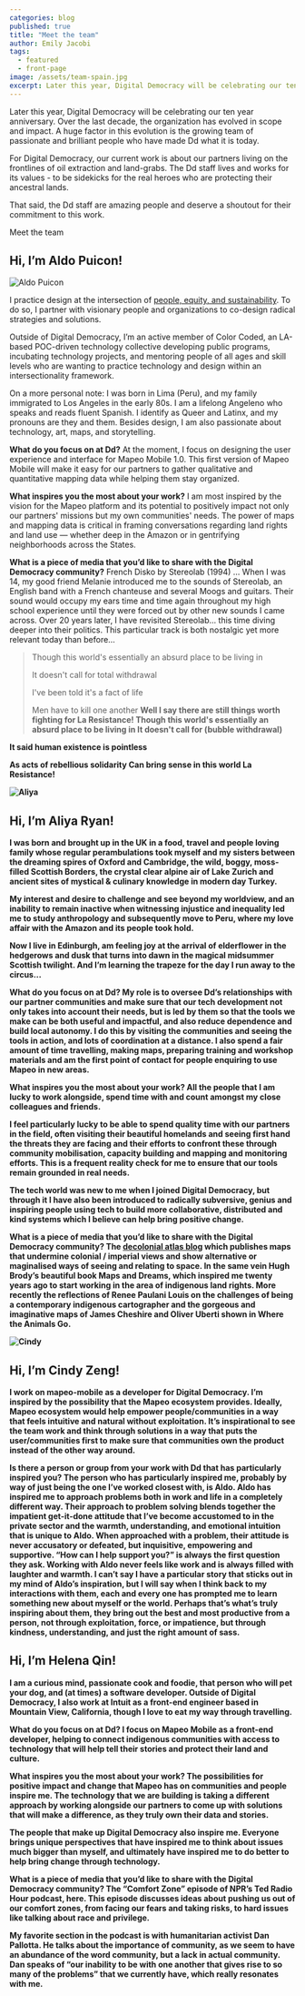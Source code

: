```yaml
---
categories: blog
published: true
title: "Meet the team"
author: Emily Jacobi
tags:
  - featured
  - front-page
image: /assets/team-spain.jpg
excerpt: Later this year, Digital Democracy will be celebrating our ten year anniversary. Over the last decade, the organization has evolved in scope and impact. A huge factor in this evolution is the growing team of passionate and brilliant people who have made Dd what it is today. Meet the team
---
```


Later this year, Digital Democracy will be celebrating our ten year anniversary. Over the last decade, the organization has evolved in scope and impact. A huge factor in this evolution is the growing team of passionate  and brilliant people who have made Dd what it is today.

For Digital Democracy, our current work is about our partners living on the frontlines of oil extraction and land-grabs. The Dd staff lives and works for its values - to be sidekicks for the real heroes who are protecting their ancestral lands.

That said, the Dd staff are amazing people and deserve a shoutout for their commitment to this work.

Meet the team


## Hi, I’m Aldo Puicon!

![Aldo Puicon](/assets/aldo-sunny.jpg)

I practice design at the intersection of [people, equity, and sustainability](https://medium.com/@aldopuicon/people-progress-sustainability-ideas-to-guide-our-practice-work-aa87e55c18df#.z7wjjy8i1). To do so, I partner with visionary people and organizations to co-design radical strategies and solutions.

Outside of Digital Democracy, I’m an active member of Color Coded, an LA-based POC-driven technology collective developing public programs, incubating technology projects, and mentoring people of all ages and skill levels who are wanting to practice technology and design within an intersectionality framework.

On a more personal note: I was born in Lima (Peru), and my family immigrated to Los Angeles in the early 80s. I am a lifelong Angeleno who speaks and reads fluent Spanish. I identify as Queer and Latinx, and my pronouns are they and them. Besides design, I am also passionate about technology, art, maps, and storytelling.

**What do you focus on at Dd?** At the moment, I focus on designing the user experience and interface for Mapeo Mobile 1.0. This first version of Mapeo Mobile will make it easy for our partners to gather qualitative and quantitative mapping data while helping them stay organized.

**What inspires you the most about your work?** I am most inspired by the vision for the Mapeo platform and its potential to positively impact not only our partners' missions but my own communities' needs. The power of maps and mapping data is critical in framing conversations regarding land rights and land use — whether deep in the Amazon or in gentrifying neighborhoods across the States.

**What is a piece of media that you’d like to share with the Digital Democracy community?** French Disko by Stereolab (1994) … When I was 14, my good friend Melanie introduced me to the sounds of Stereolab, an English band with a French chanteuse and several Moogs and guitars. Their sound would occupy my ears time and time again throughout my high school experience until they were forced out by other new sounds I came across. Over 20 years later, I have revisited Stereolab… this time diving deeper into their politics. This particular track is both nostalgic yet more relevant today than before…

>Though this world's essentially an absurd place to be living in
><p>It doesn't call for total withdrawal
><p>I've been told it's a fact of life
><p>Men have to kill one another
><b>Well I say there are still things worth fighting for
><b>La Resistance!
><b>Though this world's essentially an absurd place to be living in
><b>It doesn't call for (bubble withdrawal)
<p>It said human existence is pointless
<p>As acts of rebellious solidarity
<b>Can bring sense in this world
<b>La Resistance!

![Aliya](/assets/aliya-profile.jpg)

## Hi, I’m Aliya Ryan!

I was born and brought up in the UK in a food, travel and people loving family whose regular perambulations took myself and my sisters between the dreaming spires of Oxford and Cambridge, the wild, boggy, moss-filled Scottish Borders, the crystal clear alpine air of Lake Zurich and ancient sites of mystical & culinary knowledge in modern day Turkey.

My interest and desire to challenge and see beyond my worldview, and an inability to remain inactive when witnessing injustice and inequality led me to study anthropology and subsequently move to Peru, where my love affair with the Amazon and its people took hold.  

Now I live in Edinburgh, am feeling joy at the arrival of elderflower in the hedgerows and dusk that turns into dawn in the magical midsummer Scottish twilight. And I’m learning the trapeze for the day I run away to the circus...

**What do you focus on at Dd?** My role is to oversee Dd’s relationships with our partner communities and make sure that our tech development not only takes into account their needs, but is led by them so that the tools we make can be both useful and impactful, and also reduce dependence and build local autonomy. I do this by visiting the communities and seeing the tools in action, and lots of coordination at a distance. I also spend a fair amount of time travelling, making maps, preparing training and workshop materials and am the first point of contact for people enquiring to use Mapeo in new areas.

**What inspires you the most about your work?** All the people that I am lucky to work alongside, spend time with and count amongst my close colleagues and friends.

I feel particularly lucky to be able to spend quality time with our partners in the field, often visiting their beautiful homelands and seeing first hand the threats they are facing and their efforts to confront these through community mobilisation, capacity building and mapping and monitoring efforts. This is a frequent reality check for me to ensure that our tools remain grounded in real needs.

The tech world was new to me when I joined Digital Democracy, but through it I have also been introduced to radically subversive, genius and inspiring people using tech to build more collaborative, distributed and kind systems which I believe can help bring positive change.

**What is a piece of media that you’d like to share with the Digital Democracy community?**
The [decolonial atlas blog](https://decolonialatlas.wordpress.com/author/decolonialatlas/) which publishes maps that undermine colonial / imperial views and show alternative or maginalised ways of seeing and relating to space. In the same vein Hugh Brody’s beautiful book Maps and Dreams, which inspired me twenty years ago to start working in the area of indigenous land rights. More recently the reflections of Renee Paulani Louis on the challenges of being a contemporary indigenous cartographer and the gorgeous and imaginative maps of James Cheshire and Oliver Uberti shown in Where the Animals Go.

![Cindy](/assets/cindy-profile.jpg)

## Hi, I’m Cindy Zeng!

I work on mapeo-mobile as a developer for Digital Democracy.  I’m inspired by the possibility that the Mapeo ecosystem provides. Ideally, Mapeo ecosystem would help empower people/communities in a way that feels intuitive and natural without exploitation. It’s inspirational to see the team work and think through solutions in a way that puts the user/communities first to make sure that communities own the product instead of the other way around.

**Is there a person or group from your work with Dd that has particularly inspired you?** The person who has particularly inspired me, probably by way of just being the one I’ve worked closest with, is Aldo. Aldo has inspired me to approach problems both in work and life in a completely different way. Their approach to problem solving blends together the impatient get-it-done attitude that I’ve become accustomed to in the private sector and the warmth, understanding, and emotional intuition that is unique to Aldo. When approached with a problem, their attitude is never accusatory or defeated, but inquisitive, empowering and supportive. “How can I help support you?” is always the first question they ask. Working with Aldo never feels like work and is always filled with laughter and warmth. I can’t say I have a particular story that sticks out in my mind of Aldo’s inspiration, but I will say when I think back to my interactions with them, each and every one has prompted me to learn something new about myself or the world. Perhaps that’s what’s truly inspiring about them, they bring out the best and most productive from a person, not through exploitation, force, or impatience, but through kindness, understanding, and just the right amount of sass.

## Hi, I’m Helena Qin!

I am a curious mind, passionate cook and foodie, that person who will pet your dog, and (at times) a software developer. Outside of Digital Democracy, I also work at Intuit as a front-end engineer based in Mountain View, California, though I love to eat my way through travelling.

**What do you focus on at Dd?** I focus on Mapeo Mobile as a front-end developer, helping to connect indigenous communities with access to technology that will help tell their stories and protect their land and culture.

**What inspires you the most about your work?** The possibilities for positive impact and change that Mapeo has on communities and people inspire me. The technology that we are building is taking a different approach by working alongside our partners to come up with solutions that will make a difference, as they truly own their data and stories.

The people that make up Digital Democracy also inspire me. Everyone brings unique perspectives that have inspired me to think about issues much bigger than myself, and ultimately have inspired me to do better to help bring change through technology.

**What is a piece of media that you’d like to share with the Digital Democracy community?**
The “Comfort Zone” episode of NPR’s Ted Radio Hour podcast, here. This episode discusses ideas about pushing us out of our comfort zones, from facing our fears and taking risks, to hard issues like talking about race and privilege.

My favorite section in the podcast is with humanitarian activist Dan Pallotta. He talks about the importance of community, as we seem to have an abundance of the word community, but a lack in actual community. Dan speaks of “our inability to be with one another that gives rise to so many of the problems” that we currently have, which really resonates with me.
